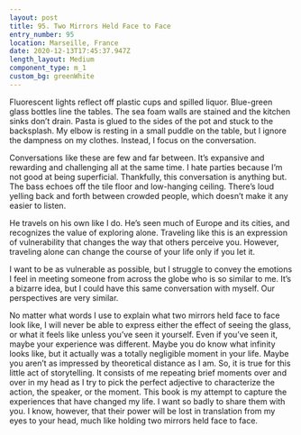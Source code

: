 ```yaml
---
layout: post
title: 95. Two Mirrors Held Face to Face
entry_number: 95
location: Marseille, France
date: 2020-12-13T17:45:37.947Z
length_layout: Medium
component_type: m_1
custom_bg: greenWhite
---
```

Fluorescent lights reflect off plastic cups and spilled liquor. Blue-green glass bottles line the tables. The sea foam walls are stained and the kitchen sinks don’t drain. Pasta is glued to the sides of the pot and stuck to the backsplash.
My elbow is resting in a small puddle on the table, but I ignore the dampness on my clothes. Instead, I focus on the conversation.

Conversations like these are few and far between. It’s expansive and rewarding and challenging all at the same time. I hate parties because I’m not good at being superficial. Thankfully, this conversation is anything but. The bass echoes off the tile floor and low-hanging ceiling. There’s loud yelling back and forth between crowded people, which doesn’t make it any easier to listen.

He travels on his own like I do. He’s seen much of Europe and its cities, and recognizes the value of exploring alone. Traveling like this is an expression of vulnerability that changes the way that others perceive you. However, traveling alone can change the course of your life only if you let it.

I want to be as vulnerable as possible, but I struggle to convey the emotions I feel in meeting someone from across the globe who is so similar to me. It’s a bizarre idea, but I could have this same conversation with myself. Our perspectives are very similar.

No matter what words I use to explain what two mirrors held face to face look like, I will never be able to express either the effect of seeing the glass, or what it feels like unless you’ve seen it yourself. Even if you’ve seen it, maybe your experience was different. Maybe you do know what infinity looks like, but it actually was a totally negligible moment in your life. Maybe you aren’t as impressed by theoretical distance as I am. So, it is true for this little act of storytelling. It consists of me repeating brief moments over and over in my head as I try to pick the perfect adjective to characterize the action, the speaker, or the moment. This book is my attempt to capture the experiences that have changed my life. I want so badly to share them with you. I know, however, that their power will be lost in translation from my eyes to your head, much like holding two mirrors held face to face.